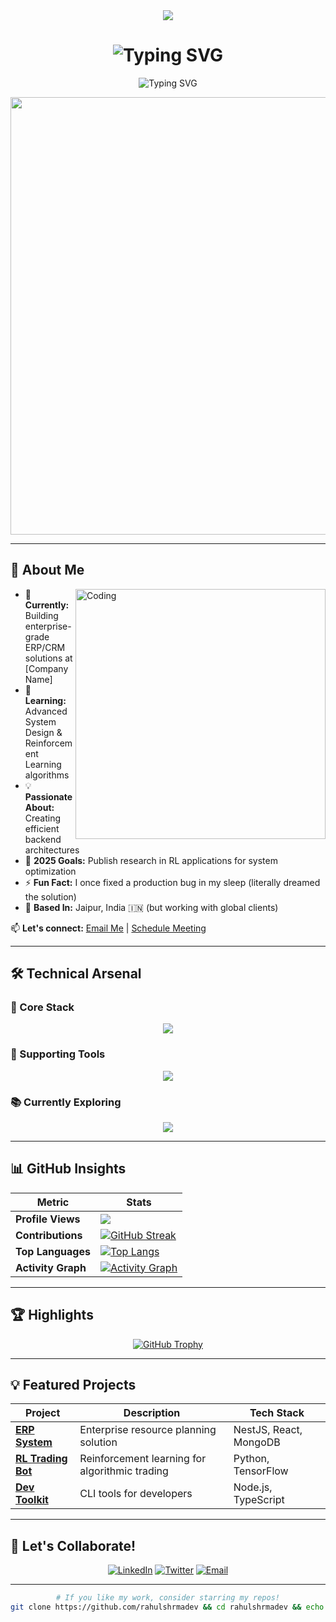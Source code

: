 <div align="center">
  <img src="https://capsule-render.vercel.app/api?type=waving&color=gradient&height=200&section=header&text=Hi%20👋%20I'm%20Rahul%20Sharma&fontSize=50&fontAlignY=35&animation=twinkling&fontColor=ffffff" />
</div>

<h1 align="center">
  <img src="https://readme-typing-svg.demolab.com?font=Fira+Code&weight=600&size=28&duration=3000&pause=1000&color=58A6FF&center=true&vCenter=true&width=600&height=100&lines=Full-Stack+System+Developer;Reinforcement+Learning+Enthusiast;Open-Source+Contributor" alt="Typing SVG" />
</h1>

<p align="center">
  <img src="https://readme-typing-svg.demolab.com?font=Fira+Code&size=20&pause=1000&color=F7F7F7&center=true&vCenter=true&width=500&lines=Building+scalable+systems+with+%3C%2F%3E+love;Debugging+by+day%2C+RL+research+by+night;Turning+coffee+into+clean+code+since+2018" alt="Typing SVG" />
</p>

<div align="center">
  <img src="https://user-images.githubusercontent.com/74038190/212284100-561aa473-3905-4a80-b561-0d28506553ee.gif" width="700">
</div>

---

## 🚀 About Me

<img align="right" alt="Coding" width="400" src="https://user-images.githubusercontent.com/74038190/229223263-cf2e4b07-2615-4f87-9c38-e37600f8381a.gif">

- 🔭 **Currently:** Building enterprise-grade ERP/CRM solutions at [Company Name]
- 🌱 **Learning:** Advanced System Design & Reinforcement Learning algorithms
- 💡 **Passionate About:** Creating efficient backend architectures
- 🎯 **2025 Goals:** Publish research in RL applications for system optimization
- ⚡ **Fun Fact:** I once fixed a production bug in my sleep (literally dreamed the solution)
- 📍 **Based In:** Jaipur, India 🇮🇳 (but working with global clients)

📫 **Let's connect:** [Email Me](mailto:rahulshrmadev@gmail.com) | [Schedule Meeting](https://calendly.com/rahulshrmadev)

---

## 🛠️ Technical Arsenal

### 🔧 Core Stack
<p align="center">
  <img src="https://skillicons.dev/icons?i=js,ts,nodejs,nestjs,react,nextjs,mongodb,postgres&theme=dark" />
</p>

### 🧰 Supporting Tools
<p align="center">
  <img src="https://skillicons.dev/icons?i=docker,redis,aws,git,linux,bash,figma&theme=dark" />
</p>

### 📚 Currently Exploring
<p align="center">
  <img src="https://skillicons.dev/icons?i=py,tensorflow,rust,kubernetes,prometheus&theme=dark" />
</p>

---

## 📊 GitHub Insights

<div align="center">
  
| Metric | Stats |
|--------|-------|
| **Profile Views** | ![](https://komarev.com/ghpvc/?username=rahulshrmadev&label=Views&color=brightgreen) |
| **Contributions** | [![GitHub Streak](https://streak-stats.demolab.com?user=rahulshrmadev&theme=tokyonight&hide_border=true)](https://git.io/streak-stats) |
| **Top Languages** | [![Top Langs](https://github-readme-stats-sigma-five.vercel.app/api/top-langs/?username=rahulshrmadev&layout=compact&theme=tokyonight&hide_border=true)](https://github.com/rahulshrmadev) |
| **Activity Graph** | [![Activity Graph](https://github-readme-activity-graph.vercel.app/graph?username=rahulshrmadev&theme=tokyo-night&hide_border=true)](https://github.com/rahulshrmadev) |

</div>

---

## 🏆 Highlights

<div align="center">
  
[![GitHub Trophy](https://github-profile-trophy.vercel.app/?username=rahulshrmadev&theme=onedark&row=2&column=3&margin-w=15&margin-h=15)](https://github.com/ryo-ma/github-profile-trophy)

</div>

---

## 💡 Featured Projects

<div align="center">

| Project | Description | Tech Stack |
|---------|-------------|------------|
| **[ERP System](https://github.com/rahulshrmadev/erp-system)** | Enterprise resource planning solution | NestJS, React, MongoDB |
| **[RL Trading Bot](https://github.com/rahulshrmadev/rl-trading)** | Reinforcement learning for algorithmic trading | Python, TensorFlow |
| **[Dev Toolkit](https://github.com/rahulshrmadev/dev-toolkit)** | CLI tools for developers | Node.js, TypeScript |

</div>

---

## 🤝 Let's Collaborate!

<div align="center">
  
[![LinkedIn](https://img.shields.io/badge/-Let's%20Connect%20on%20LinkedIn-blue?style=for-the-badge&logo=linkedin&logoColor=white)](https://linkedin.com/in/rahulshrmadev)
[![Twitter](https://img.shields.io/badge/-Follow%20on%20Twitter-1DA1F2?style=for-the-badge&logo=twitter&logoColor=white)](https://twitter.com/rahulshrmadev)
[![Email](https://img.shields.io/badge/-Email%20Me-D14836?style=for-the-badge&logo=gmail&logoColor=white)](mailto:rahulshrmadev@gmail.com)

</div>

---

<div align="center">
  
```bash
# If you like my work, consider starring my repos!
git clone https://github.com/rahulshrmadev && cd rahulshrmadev && echo "⭐ Starred!"
